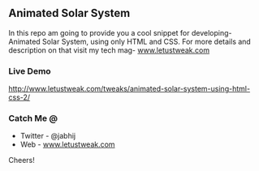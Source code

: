 ## Animated Solar System

In this repo am going to provide you a cool snippet for developing- Animated Solar System, using only HTML and CSS. For more details and description on that visit my tech mag- www.letustweak.com

### Live Demo

http://www.letustweak.com/tweaks/animated-solar-system-using-html-css-2/

### Catch Me @

- Twitter - @jabhij
- Web - www.letustweak.com

Cheers!
